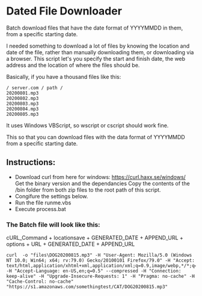# Dated File Downloader
Batch download files that have the date format of YYYYMMDD in them, from a specific starting date.

I needed something to download a lot of files by knowing the location and date of the file, rather than manually downloading them, or downloading via a browser.
This script let's you specify the start and finish date, the web address and the location of where the files should be.

Basically, if you have a thousand files like this:

```
/ server.com / path /
20200801.mp3
20200802.mp3
20200803.mp3
20200804.mp3
20200805.mp3
```

It uses Windows VBScript, so wscript or cscript should work fine.
 
This so that you can download files with the data format of YYYYMMDD from a specific starting date.

## Instructions:

* Download curl from here for windows: https://curl.haxx.se/windows/
Get the binary version and the dependancies
Copy the contents of the /bin folder from both zip files to the root path of this script.
* Congifure the settings below.
* Run the file runme.vbs
* Execute process.bat



### The Batch file will look like this:

cURL_Command + locationsave + GENERATED_DATE + APPEND_URL + options + URL + GENERATED_DATE + APPEND_URL

```
curl  -o "files\DOG20200815.mp3" -H "User-Agent: Mozilla/5.0 (Windows NT 10.0; Win64; x64; rv:79.0) Gecko/20100101 Firefox/79.0" -H "Accept: text/html,application/xhtml+xml,application/xml;q=0.9,image/webp,*/*;q=0.8" -H "Accept-Language: en-US,en;q=0.5" --compressed -H "Connection: keep-alive" -H "Upgrade-Insecure-Requests: 1" -H "Pragma: no-cache" -H "Cache-Control: no-cache" "https://s1.amazonaws.com/somethingtest/CAT/DOG20200815.mp3"
````


